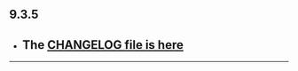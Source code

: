 ## 9.3.5

- ## The [CHANGELOG file is here](https://flutter-sound.canardoux.xyz/changelog.html)

-----------------------------------------------------------------------------------------------------------------------------------
